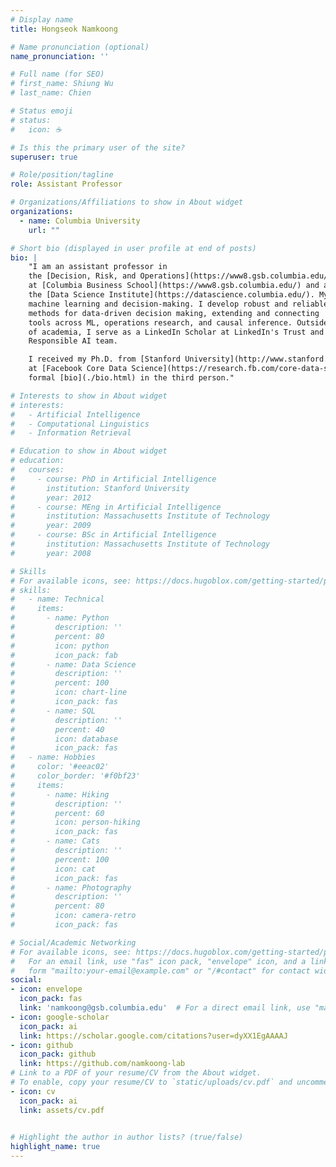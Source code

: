 ```yaml
---
# Display name
title: Hongseok Namkoong

# Name pronunciation (optional)
name_pronunciation: ''

# Full name (for SEO)
# first_name: Shiung Wu
# last_name: Chien

# Status emoji
# status:
#   icon: ☕️

# Is this the primary user of the site?
superuser: true

# Role/position/tagline
role: Assistant Professor

# Organizations/Affiliations to show in About widget
organizations:
  - name: Columbia University
    url: ""

# Short bio (displayed in user profile at end of posts)
bio: |
    "I am an assistant professor in
    the [Decision, Risk, and Operations](https://www8.gsb.columbia.edu/faculty-research/divisions/decision-risk-operations) division
    at [Columbia Business School](https://www8.gsb.columbia.edu/) and a member of
    the [Data Science Institute](https://datascience.columbia.edu/). My research interests lie at the interface of
    machine learning and decision-making. I develop robust and reliable
    methods for data-driven decision making, extending and connecting
    tools across ML, operations research, and causal inference. Outside
    of academia, I serve as a LinkedIn Scholar at LinkedIn's Trust and
    Responsible AI team.

    I received my Ph.D. from [Stanford University](http://www.stanford.edu) in 2019 and spent a year
    at [Facebook Core Data Science](https://research.fb.com/core-data-science/) as a research scientist. Here's a more
    formal [bio](./bio.html) in the third person."

# Interests to show in About widget
# interests:
#   - Artificial Intelligence
#   - Computational Linguistics
#   - Information Retrieval

# Education to show in About widget
# education:
#   courses:
#     - course: PhD in Artificial Intelligence
#       institution: Stanford University
#       year: 2012
#     - course: MEng in Artificial Intelligence
#       institution: Massachusetts Institute of Technology
#       year: 2009
#     - course: BSc in Artificial Intelligence
#       institution: Massachusetts Institute of Technology
#       year: 2008

# Skills
# For available icons, see: https://docs.hugoblox.com/getting-started/page-builder/#icons
# skills:
#   - name: Technical
#     items:
#       - name: Python
#         description: ''
#         percent: 80
#         icon: python
#         icon_pack: fab
#       - name: Data Science
#         description: ''
#         percent: 100
#         icon: chart-line
#         icon_pack: fas
#       - name: SQL
#         description: ''
#         percent: 40
#         icon: database
#         icon_pack: fas
#   - name: Hobbies
#     color: '#eeac02'
#     color_border: '#f0bf23'
#     items:
#       - name: Hiking
#         description: ''
#         percent: 60
#         icon: person-hiking
#         icon_pack: fas
#       - name: Cats
#         description: ''
#         percent: 100
#         icon: cat
#         icon_pack: fas
#       - name: Photography
#         description: ''
#         percent: 80
#         icon: camera-retro
#         icon_pack: fas

# Social/Academic Networking
# For available icons, see: https://docs.hugoblox.com/getting-started/page-builder/#icons
#   For an email link, use "fas" icon pack, "envelope" icon, and a link in the
#   form "mailto:your-email@example.com" or "/#contact" for contact widget.
social:
- icon: envelope
  icon_pack: fas
  link: 'namkoong@gsb.columbia.edu'  # For a direct email link, use "mailto:test@example.org".
- icon: google-scholar
  icon_pack: ai
  link: https://scholar.google.com/citations?user=dyXX1EgAAAAJ
- icon: github
  icon_pack: github
  link: https://github.com/namkoong-lab
# Link to a PDF of your resume/CV from the About widget.
# To enable, copy your resume/CV to `static/uploads/cv.pdf` and uncomment the lines below.
- icon: cv
  icon_pack: ai
  link: assets/cv.pdf
 

# Highlight the author in author lists? (true/false)
highlight_name: true
---
```


